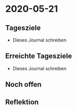 # 2020-05-21

## Tagesziele

* Dieses Journal schreiben

## Erreichte Tagesziele

* Dieses Journal schreiben

## Noch offen

## Reflektion